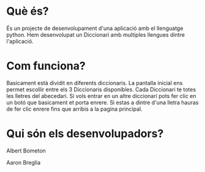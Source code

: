 # Què és?

És un projecte de desenvolupament d'una aplicació amb el llenguatge python. Hem desenvolupat un Diccionari amb multiples llengues dintre l'aplicació.

# Com funciona?

Basicament està dividit en diferents diccionaris. 
La pantalla inicial ens permet escollir entre els 3 Diccionaris disponibles. Cada Diccionari te totes les lletres del abecedari.
Si vols entrar en un altre diccionari pots fer clic en un botó que basicament et porta enrere.
Si estas a dintre d'una lletra hauras de fer clic enrere fins que arribis a la pagina principal.

# Qui són els desenvolupadors?

Albert Bometon

Aaron Breglia
